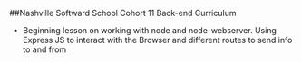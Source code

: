 ##Nashville Softward School Cohort 11 Back-end Curriculum

 - Beginning lesson on working with node and node-webserver.  Using Express JS to interact with the Browser and different routes to send info to and from
